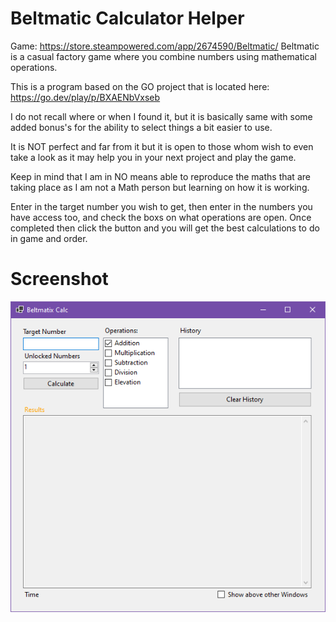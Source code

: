 # Beltmatic Calculator Helper
Game: https://store.steampowered.com/app/2674590/Beltmatic/
Beltmatic is a casual factory game where you combine numbers using mathematical operations.

This is a program based on the GO project that is located here:
https://go.dev/play/p/BXAENbVxseb

I do not recall where or when I found it, but it is basically same with some added bonus's for the ability to select things a bit easier to use.

It is NOT perfect and far from it but it is open to those whom wish to even take a look as it may help you in your next project and play the game.

Keep in mind that I am in NO means able to reproduce the maths that are taking place as I am not a Math person but learning on how it is working.

Enter in the target number you wish to get, then enter in the numbers you have access too, and check the boxs on what operations are open. 
Once completed then click the button and you will get the best calculations to do in game and order.

# Screenshot
![Program Screenshot](https://github.com/Nyahstic/Beltmatic-Calculator-Helper/blob/master/Sample.png)
